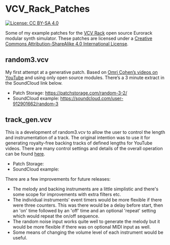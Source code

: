 # VCV_Rack_Patches

[![License: CC BY-SA 4.0](https://img.shields.io/badge/License-CC%20BY--SA%204.0-lightgrey.svg)](https://creativecommons.org/licenses/by-sa/4.0/)

Some of my example patches for the [VCV Rack](https://vcvrack.com/) open source Eurorack modular synth simulator. These patches are licensed under a
[Creative Commons Attribution-ShareAlike 4.0 International License](http://creativecommons.org/licenses/by-sa/4.0/).

## random3.vcv

My first attempt at a generative patch. Based on [Omri Cohen’s videos on YouTube](https://www.youtube.com/channel/UCuWKHSHTHMV_nVSeNH4gYAg) and using only open source modules. There’s a 3 minute extract in the SoundCloud link below.

* Patch Storage: https://patchstorage.com/random-3-2/
* SoundCloud example: https://soundcloud.com/user-912901662/random-3

## track_gen.vcv

This is a development of random3.vcv to allow the user to control the length and instrumentation of a track. The original intention was to use it for generating royalty-free backing tracks of defined lengths for YouTube videos. There are many control settings and details of the overall operation can be found [here](./track_gen.md).

* Patch Storage:
* SoundCloud example:

There are a few improvements for future releases:

* The melody and backing instruments are a little simplistic and there's some scope for improvements with extra filters etc.
* The individual instruments' event timers would be more flexible if there were three counters. This was there would be a delay before start, then an 'on' time followed by an 'off' time and an optional 'repeat' setting which would repeat the on/off sequence.
* The random noise input works quite well to generate the melody but it would be more flexible if there was on optional MIDI input as well.
* Some means of changing the volume level of each instrument would be useful.
